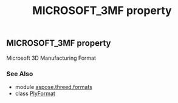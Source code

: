 ﻿---
title: MICROSOFT_3MF property
second_title: Aspose.3D for Python via .NET API References
description: 
type: docs
weight: 370
url: /python-net/aspose.threed.formats/plyformat/microsoft_3mf/
is_root: false
---

## MICROSOFT_3MF property


Microsoft 3D Manufacturing Format

### See Also
* module [aspose.threed.formats](../../)
* class [PlyFormat](/3d/python-net/aspose.threed.formats/plyformat)
